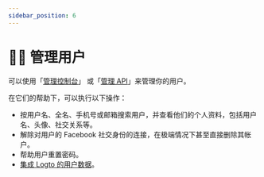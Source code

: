 ```yaml
---
sidebar_position: 6
---
```


# 🧑‍🚀 管理用户

可以使用「[管理控制台](./using-admin-console.md)」 或「[管理 API](./using-management-api.md)」来管理你的用户。

在它们的帮助下，可以执行以下操作：

- 按用户名、全名、手机号或邮箱搜索用户，并查看他们的个人资料，包括用户名、头像、社交关系等。
- 解除对用户的 Facebook 社交身份的连接，在极端情况下甚至直接删除其帐户。
- 帮助用户重置密码。
- [集成 Logto 的用户数据](./integrate-logto-data.md)。
